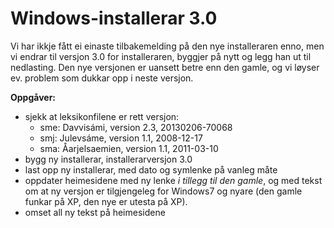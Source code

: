 # Windows-installerar 3.0

Vi har ikkje fått ei einaste tilbakemelding på den nye installeraren enno, men
vi endrar til versjon 3.0 for installeraren, byggjer på nytt og legg han ut til
nedlasting. Den nye versjonen er uansett betre enn den gamle, og vi løyser ev. problem som dukkar opp i neste versjon.

**Oppgåver:**
* sjekk at leksikonfilene er rett versjon:
    - sme: Davvisámi, version 2.3, 20130206-70068
    - smj: Julevsáme, version 1.1, 2008-12-17
    - sma: Åarjelsaemien, version 1.1, 2011-03-10
* bygg ny installerar, installerarversjon 3.0
* last opp ny installerar, med dato og symlenke på vanleg måte
* oppdater heimesidene med ny lenke *i tillegg til den gamle*, og med tekst
  om at ny versjon er tilgjengeleg for Windows7 og nyare (den gamle funkar på
  XP, den nye er utesta på XP).
* omset all ny tekst på heimesidene
